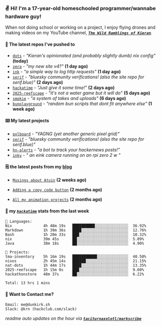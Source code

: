 ### ✌️ Hi! I'm a 17-year-old homeschooled programmer/wannabe hardware guy!

When not doing school or working on a project, I enjoy flying drones and making videos on my YouTube channel, [**_`The Wild Ramblings of Kieran`_**](https://youtube.com/@kieran.rambles).

#### 👷 The latest repos I've pushed to

- [`dots`](https://github.com/taciturnaxolotl/dots) - _"Kieran's opinionated (and probably slightly dumb) nix config"_ **(today)**
- [`zera`](https://github.com/taciturnaxolotl/zera) - _"my new site v4?"_ **(1 day ago)**
- [`ink`](https://github.com/taciturnaxolotl/ink) - _"a simple way to log http requests"_ **(1 day ago)**
- [`serif`](https://github.com/taciturnaxolotl/serif) - _"bluesky community verifications! (also the site repo for serif.blue)"_ **(2 days ago)**
- [`hackatime`](https://github.com/hackclub/hackatime) - _"Just give it some time!"_ **(2 days ago)**
- [`2025-reefscape`](https://github.com/df1317/2025-reefscape) - _"it's not a water game but it will do"_ **(5 days ago)**
- [`smokie`](https://github.com/taciturnaxolotl/smokie) - _"a system of takes and uploads"_ **(6 days ago)**
- [`bunplayground`](https://github.com/taciturnaxolotl/bunplayground) - _"random bun scripts that dont fit anywhere else"_ **(1 week ago)**

#### ⌨️ My latest projects

- [`pxlboard`](https://github.com/taciturnaxolotl/pxlboard) - _"YAGNG (yet another generic pixel grid)"_
- [`serif`](https://github.com/taciturnaxolotl/serif) - _"bluesky community verifications! (also the site repo for serif.blue)"_
- [`hn-alerts`](https://github.com/taciturnaxolotl/hn-alerts) - _"a bot to track your hackernews posts!"_
- [`inky`](https://github.com/taciturnaxolotl/inky) - _" an eink camera running on an rpi zero 2 w "_

#### 🗒️ the latest posts from my [blog](https://dunkirk.sh)

- [`Musings about Atuin`](https://dunkirk.sh/blog/atuin/) **(2 weeks ago)**

- [`Adding a copy code button`](https://dunkirk.sh/blog/adding-a-copy-button/) **(2 months ago)**

- [`All my animation projects`](https://dunkirk.sh/blog/my-animations/) **(2 months ago)**



#### 📡 my [_`hackatime`_](https://waka.hackclub.com) stats from the last week

```text
💾 Languages:
Nix              4h 48m 19s   ██████████░░░░░░░░░░░░░░░  36.92%
Markdown         1h 39m 36s   ████░░░░░░░░░░░░░░░░░░░░░  12.76%
Bash             1h 20m 33s   ███░░░░░░░░░░░░░░░░░░░░░░  10.32%
nix              39m 45s      ██░░░░░░░░░░░░░░░░░░░░░░░  5.09%
Java             38m 18s      ██░░░░░░░░░░░░░░░░░░░░░░░  4.90%

💼 Projects:
tma-inventory    5h 16m 19s   ███████████░░░░░░░░░░░░░░  40.50%
nixos            2h 45m 14s   ██████░░░░░░░░░░░░░░░░░░░  21.15%
nat-dots         1h 44m 17s   ████░░░░░░░░░░░░░░░░░░░░░  13.35%
2025-reefscape   1h 15m 0s    ███░░░░░░░░░░░░░░░░░░░░░░  9.60%
hackathonstore   48m 37s      ██░░░░░░░░░░░░░░░░░░░░░░░  6.22%

Total: 13 hrs 1 mins
```

#### 📮 Want to Contact me?

```text
Email: me@dunkirk.sh
Slack: @krn (hackclub.com/slack)
```

_readme auto updates on the hour via [**`taciturnaxolotl/markscribe`**](https://github.com/taciturnaxolotl/markscribe)_
